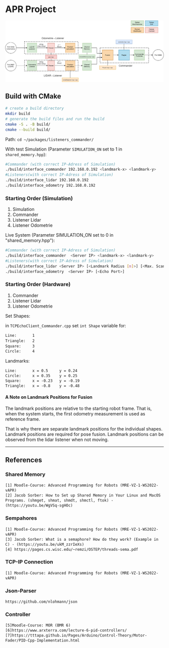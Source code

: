# APR Project

![project flowchart](./Flowchart_final.png)

## Build with CMake

```bash
# create a build directory
mkdir build
# generate the build files and run the build
cmake -S . -B build/
cmake --build build/
```
Path: `cd ~/packages/listeners_commander/`

With test Simulation (Parameter `SIMULATION_ON` set to 1 in `shared_memory.hpp`):

```bash
#Commander (with correct IP-Adress of Simulation)
./build/interface_commander 192.168.0.192 <landmark-x> <landmark-y>
#Listeners(with correct IP-Adress of Simulation)
./build/interface_lidar 192.168.0.192 
./build/interface_odometry 192.168.0.192 
```
### Starting Order (Simulation)
1) Simulation
2) Commander
3) Listener Lidar
4) Listener Odometrie


Live System (Parameter SIMULATION_ON set to 0 in "shared_memory.hpp"):

```bash
#Commander (with correct IP-Adress of Simulation)
./build/interface_commander  <Server IP> <landmark-x> <landmark-y>
#Listeners(with correct IP-Adress of Simulation)
./build/interface_lidar <Server IP> [<Landmark Radius [m]>] [<Max. Scan Range [m]>]
./build/interface_odometry  <Server IP> [<Echo Port>]
```
### Starting Order (Hardware)

1) Commander
2) Listener Lidar
3) Listener Odometrie

Set Shapes:

in `TCPEchoClient_Commander.cpp` set `int Shape` variable for:

```bash
Line:       1
Triangle:   2
Square:     3
Circle:     4
```

Landmarks:
```
Line:       x = 0.5     y = 0.24
Circle:     x = 0.35    y = 0.25
Square:     x = -0.23   y = -0.19
Triangle:   x = -0.8    y = -0.48
```

#### A Note on Landmark Positions for Fusion
The landmark positions are relative to the starting robot frame. That is, when the system starts, the first odometry measurement is used as reference frame.

That is why there are separate landmark positions for the individual shapes. Landmark positions are required for pose fusion. 
Landmark positions can be observed from the lidar listener when not moving.

___________________________________________________________________________________________________________________________



## References

### Shared Memory
```
[1] Moodle-Course: Advanced Programming for Robots (MRE-VZ-1-WS2022-vAPR)
[2] Jacob Sorber: How to Set up Shared Memory in Your Linux and MacOS Programs. (shmget, shmat, shmdt, shmctl, ftok) - (https://youtu.be/WgVSq-sgHOc)
```

### Sempahores
```
[1] Moodle-Course: Advanced Programming for Robots (MRE-VZ-1-WS2022-vAPR)
[3] Jacob Sorber: What is a semaphore? How do they work? (Example in C) - (https://youtu.be/ukM_zzrIeXs)
[4] https://pages.cs.wisc.edu/~remzi/OSTEP/threads-sema.pdf
```

### TCP-IP Connection
```
[1] Moodle-Course: Advanced Programming for Robots (MRE-VZ-1-WS2022-vAPR)
```

### Json-Parser
```
https://github.com/nlohmann/json
```

### Controller
```
[5]Moodle-Course: MOR (BMR 6)
[6]https://www.arxterra.com/lecture-6-pid-controllers/
[7]https://tttapa.github.io/Pages/Arduino/Control-Theory/Motor-Fader/PID-Cpp-Implementation.html
```


